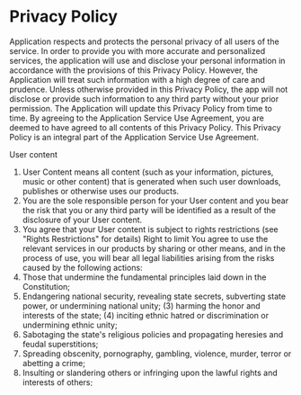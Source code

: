 # Privacy Policy

Application respects and protects the personal privacy of all users of the service. In order to provide you with more accurate and personalized services, the application will use and disclose your personal information in accordance with the provisions of this Privacy Policy. However, the Application will treat such information with a high degree of care and prudence. Unless otherwise provided in this Privacy Policy, the app will not disclose or provide such information to any third party without your prior permission. The Application will update this Privacy Policy from time to time. By agreeing to the Application Service Use Agreement, you are deemed to have agreed to all contents of this Privacy Policy. This Privacy Policy is an integral part of the Application Service Use Agreement.

User content
1. User Content means all content (such as your information, pictures, music or other content) that is generated when such user downloads, publishes or otherwise uses our products.
2. You are the sole responsible person for your User content and you bear the risk that you or any third party will be identified as a result of the disclosure of your User content.
3. You agree that your User content is subject to rights restrictions (see "Rights Restrictions" for details)
Right to limit
You agree to use the relevant services in our products by sharing or other means, and in the process of use, you will bear all legal liabilities arising from the risks caused by the following actions:
1. Those that undermine the fundamental principles laid down in the Constitution;
2. Endangering national security, revealing state secrets, subverting state power, or undermining national unity;
(3) harming the honor and interests of the state;
(4) inciting ethnic hatred or discrimination or undermining ethnic unity;
5. Sabotaging the state's religious policies and propagating heresies and feudal superstitions;
6. Spreading obscenity, pornography, gambling, violence, murder, terror or abetting a crime;
7. Insulting or slandering others or infringing upon the lawful rights and interests of others;
8. Other contents prohibited by laws and administrative regulations.
You have agreed not to do the following in our products:
1. Publish or share computer viruses, worms, malicious code, software that intentionally damages or changes computer systems or data;
2. Collect information or data of other users, such as email addresses, without authorization;
3. Malicious use of our products in an automated manner, causing undue burden to the server or otherwise interfering with or damaging the website server and network links;
4. Try to access server data or communication data of our products without authorization;
5. Disturb and destroy the use of other users of our products.
Scope of application
(a) The personal registration information that you provide according to the requirements of the Application when you register your account for the Application;
(b) application in your use of this web service, or access to this web application platform, the application automatically receive and record your browser and computer information, including but not limited to your IP address, browser type, the use of language, visit date and time, software and hardware feature information and the page you need to record data such as;
© Users' personal data obtained by the application from business partners through legal means.
You understand and agree that this Privacy Policy does not apply to the following information:
(a) the keyword information you enter when using the search service provided by the application Platform;
(b) Information data collected by the Application and published by you in the Application, including but not limited to participating in activities, transaction information and evaluation details;
© violations of laws or rules of the App and measures taken by the App against you.
Use the information
(a) the application won't come to any irrelevant third party to provide, sell, rent, share or trade your personal information, unless get your permission in advance, or the third party and the application of this application (including affiliates) alone or together to provide the service for you, and at the end of the service, it will be banned from access to be able to access all the information including its before.
(b) The App also does not allow any third party to collect, edit, sell or disseminate your personal information for free by any means. If any user of the application platform is found to engage in the above activities, the Application has the right to terminate the service agreement with such user immediately.
© for the purpose of service users, the application may be through the use of your personal information, provide you with the information you have interested in, including but not limited to sent you product and service information, or to share information with this application partners so that they send you information about its products and services, which need your prior consent).
Information disclosure
Under the following circumstances, the application will disclose your personal information in whole or in part according to your personal will or legal provisions:
(a) Disclosed to a third party with your prior consent;
(b) Share your personal information with third parties in order to provide the products and services you require;
© Disclosed to third parties or administrative or judicial organs in accordance with relevant provisions of law or as required by administrative or judicial organs;
(d) If you violate relevant Laws and regulations of China or the Application Service Agreement or relevant rules, you need to disclose to a third party;
(e) If you are a qualified INTELLECTUAL property complainant and have filed a complaint, disclose it to the Respondent at the request of the Respondent so that both parties can handle possible rights disputes;
(f) In a transaction created on the Application platform, if any party to the transaction performs or partially performs its transaction obligations and requests for information disclosure, the Application has the right to decide to provide the user with the contact information of the counterparty and other necessary information to facilitate the completion of the transaction or the settlement of disputes.
(g) Other disclosures deemed appropriate by the app in accordance with laws, regulations or policies of the Website.
Information storage and exchange
The information and data collected by the Application about you will be stored on the servers of the Application and/or its affiliates, and such information and data may be transmitted to your country, region or the country where the application collects the information and data, and accessed, stored and displayed outside the country.
The use of cookies
(a) If you do not refuse to accept cookies, the Application will set or retrieve cookies on your computer so that you can log in to or use the services or functions of the application platform that depend on cookies. Cookies in this application can provide you with more thoughtful personalized services, including promotion services.
(b) You have the right to choose to accept or reject cookies. You can refuse to accept cookies by modifying your browser Settings. However, if you choose to refuse to accept cookies, you may not be able to log in to or use the application network services or features that depend on cookies.
© Information obtained through cookies set by the application will apply to this policy.
Information security
(a) This application account has security protection function, please keep your user name and password information properly. This application will encrypt the user password and other security measures to ensure that your information will not be lost, abused or altered. Despite the aforementioned security measures, please note that there are no "perfect security measures" on information networks.
(b) When using the application network services to conduct online transactions, you will inevitably contact the counterparty or potential trading partner
7. Changes to this Privacy Policy
(a) If we decide to make changes to our Privacy Policy, we will post such changes in this Policy, on our website, and where we deem appropriate, so that you can understand how we collect and use your personal Information, who has access to it, and under what circumstances we may disclose such information.
(b) The Company reserves the right to modify this Policy from time to time, so please check it regularly. If there is any material change to this policy, the company will inform you through a notice on its website.
Please protect your personal information and only provide it to others when necessary. If you find that your personal information is leaked, especially the user name and password of the application are leaked, please contact the customer service of the application immediately so that the application can take corresponding measures.
